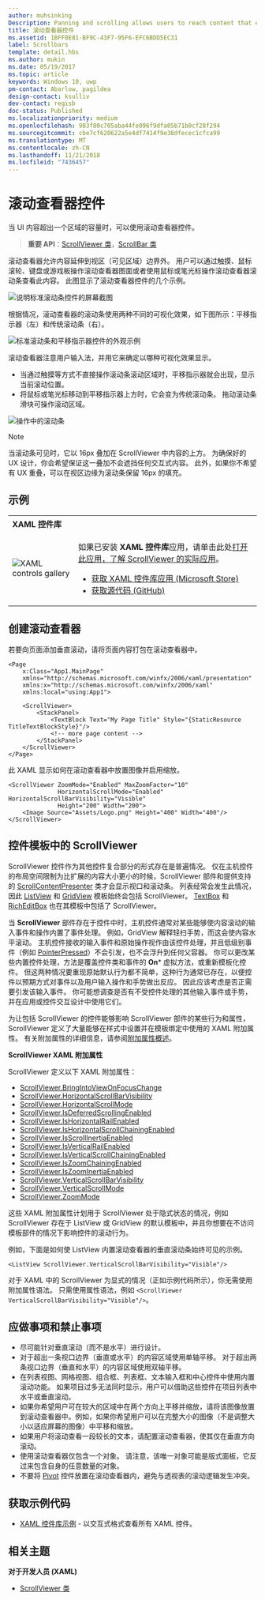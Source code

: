 ```yaml
---
author: muhsinking
Description: Panning and scrolling allows users to reach content that extends beyond the bounds of the screen.
title: 滚动查看器控件
ms.assetid: 1BFF0E81-BF9C-43F7-95F6-EFC6BDD5EC31
label: Scrollbars
template: detail.hbs
ms.author: mukin
ms.date: 05/19/2017
ms.topic: article
keywords: Windows 10, uwp
pm-contact: Abarlow, pagildea
design-contact: ksulliv
dev-contact: regisb
doc-status: Published
ms.localizationpriority: medium
ms.openlocfilehash: 983f80c705aba44fe096f9dfa05b71b0cf28f294
ms.sourcegitcommit: cbe7cf620622a5e4df7414f9e38dfecec1cfca99
ms.translationtype: MT
ms.contentlocale: zh-CN
ms.lasthandoff: 11/21/2018
ms.locfileid: "7436457"
---
```

# <a name="scroll-viewer-controls"></a>滚动查看器控件



当 UI 内容超出一个区域的容量时，可以使用滚动查看器控件。

> **重要 API**：[ScrollViewer 类](https://msdn.microsoft.com/library/windows/apps/br209527)，[ScrollBar 类](https://msdn.microsoft.com/library/windows/apps/windows.ui.xaml.controls.primitives.scrollbar.aspx)

滚动查看器允许内容延伸到视区（可见区域）边界外。 用户可以通过触摸、鼠标滚轮、键盘或游戏板操作滚动查看器图面或者使用鼠标或笔光标操作滚动查看器滚动条查看此内容。 此图显示了滚动查看器控件的几个示例。

![说明标准滚动条控件的屏幕截图](images/ScrollBar_Standard.jpg)

根据情况，滚动查看器的滚动条使用两种不同的可视化效果，如下图所示：平移指示器（左）和传统滚动条（右）。

![标准滚动条和平移指示器控件的外观示例](images/SCROLLBAR.png)

滚动查看器注意用户输入法，并用它来确定以哪种可视化效果显示。

* 当通过触摸等方式不直接操作滚动条滚动区域时，平移指示器就会出现，显示当前滚动位置。
* 将鼠标或笔光标移动到平移指示器上方时，它会变为传统滚动条。  拖动滚动条滑块可操作滚动区域。

<!--
<div class="microsoft-internal-note">
See complete redlines in [UNI]http://uni/DesignDepot.FrontEnd/#/ProductNav/3378/0/dv/?t=Windows|Controls|ScrollControls&f=RS2
</div>
-->

![操作中的滚动条](images/conscious-scroll.gif)

> [!NOTE]
> 当滚动条可见时，它以 16px 叠加在 ScrollViewer 中内容的上方。 为确保好的 UX 设计，你会希望保证这一叠加不会遮挡任何交互式内容。 此外，如果你不希望有 UX 重叠，可以在视区边缘为滚动条保留 16px 的填充。

## <a name="examples"></a>示例

<table>
<th align="left">XAML 控件库<th>
<tr>
<td><img src="images/xaml-controls-gallery-sm.png" alt="XAML controls gallery"></img></td>
<td>
    <p>如果已安装 <strong style="font-weight: semi-bold">XAML 控件库</strong>应用，请单击此处<a href="xamlcontrolsgallery:/item/ScrollViewer">打开此应用，了解 ScrollViewer 的实际应用</a>。</p>
    <ul>
    <li><a href="https://www.microsoft.com/store/productId/9MSVH128X2ZT">获取 XAML 控件库应用 (Microsoft Store)</a></li>
    <li><a href="https://github.com/Microsoft/Windows-universal-samples/tree/master/Samples/XamlUIBasics">获取源代码 (GitHub)</a></li>
    </ul>
</td>
</tr>
</table>

## <a name="create-a-scroll-viewer"></a>创建滚动查看器

若要向页面添加垂直滚动，请将页面内容打包在滚动查看器中。

```xaml
<Page
    x:Class="App1.MainPage"
    xmlns="http://schemas.microsoft.com/winfx/2006/xaml/presentation"
    xmlns:x="http://schemas.microsoft.com/winfx/2006/xaml"
    xmlns:local="using:App1">

    <ScrollViewer>
        <StackPanel>
            <TextBlock Text="My Page Title" Style="{StaticResource TitleTextBlockStyle}"/>
            <!-- more page content -->
        </StackPanel>
    </ScrollViewer>
</Page>
```

此 XAML 显示如何在滚动查看器中放置图像并启用缩放。

```xaml
<ScrollViewer ZoomMode="Enabled" MaxZoomFactor="10"
              HorizontalScrollMode="Enabled" HorizontalScrollBarVisibility="Visible"
              Height="200" Width="200">
    <Image Source="Assets/Logo.png" Height="400" Width="400"/>
</ScrollViewer>
```

## <a name="scrollviewer-in-a-control-template"></a>控件模板中的 ScrollViewer

ScrollViewer 控件作为其他控件复合部分的形式存在是普遍情况。 仅在主机控件的布局空间限制为比扩展的内容大小更小的时候，ScrollViewer 部件和提供支持的 [ScrollContentPresenter](https://msdn.microsoft.com/library/windows/apps/xaml/windows.ui.xaml.controls.scrollcontentpresenter.aspx) 类才会显示视口和滚动条。 列表经常会发生此情况，因此 [ListView](https://msdn.microsoft.com/library/windows/apps/xaml/windows.ui.xaml.controls.listview.aspx) 和 [GridView](https://msdn.microsoft.com/library/windows/apps/xaml/windows.ui.xaml.controls.gridview.aspx) 模板始终会包括 ScrollViewer。 [TextBox](https://msdn.microsoft.com/library/windows/apps/xaml/windows.ui.xaml.controls.textbox.aspx) 和 [RichEditBox](https://msdn.microsoft.com/library/windows/apps/xaml/windows.ui.xaml.controls.richeditbox.aspx) 也在其模板中包括了 ScrollViewer。

当 **ScrollViewer** 部件存在于控件中时，主机控件通常对某些能够使内容滚动的输入事件和操作内置了事件处理。 例如，GridView 解释轻扫手势，而这会使内容水平滚动。 主机控件接收的输入事件和原始操作视作由该控件处理，并且低级别事件（例如 [PointerPressed](https://msdn.microsoft.com/library/windows/apps/xaml/windows.ui.xaml.uielement.pointerpressed.aspx)）不会引发，也不会浮升到任何父容器。 你可以更改某些内置控件处理，方法是覆盖控件类和事件的 **On*** 虚拟方法，或重新模板化控件。 但这两种情况要重现原始默认行为都不简单，这种行为通常已存在，以便控件以预期方式对事件以及用户输入操作和手势做出反应。 因此应该考虑是否正需要引发该输入事件。 你可能想调查是否有不受控件处理的其他输入事件或手势，并在应用或控件交互设计中使用它们。

为让包括 ScrollViewer 的控件能够影响 ScrollViewer 部件的某些行为和属性，ScrollViewer 定义了大量能够在样式中设置并在模板绑定中使用的 XAML 附加属性。 有关附加属性的详细信息，请参阅[附加属性概述](../../xaml-platform/attached-properties-overview.md)。

**ScrollViewer XAML 附加属性**

ScrollViewer 定义以下 XAML 附加属性：

- [ScrollViewer.BringIntoViewOnFocusChange](https://msdn.microsoft.com/library/windows/apps/xaml/windows.ui.xaml.controls.scrollviewer.bringintoviewonfocuschange.aspx)
- [ScrollViewer.HorizontalScrollBarVisibility](https://msdn.microsoft.com/library/windows/apps/xaml/windows.ui.xaml.controls.scrollviewer.horizontalscrollbarvisibility.aspx)
- [ScrollViewer.HorizontalScrollMode](https://msdn.microsoft.com/library/windows/apps/xaml/windows.ui.xaml.controls.scrollviewer.horizontalscrollmode.aspx)
- [ScrollViewer.IsDeferredScrollingEnabled](https://msdn.microsoft.com/library/windows/apps/xaml/windows.ui.xaml.controls.scrollviewer.isdeferredscrollingenabled.aspx)
- [ScrollViewer.IsHorizontalRailEnabled](https://msdn.microsoft.com/library/windows/apps/xaml/windows.ui.xaml.controls.scrollviewer.ishorizontalrailenabled.aspx)
- [ScrollViewer.IsHorizontalScrollChainingEnabled](https://msdn.microsoft.com/library/windows/apps/xaml/windows.ui.xaml.controls.scrollviewer.ishorizontalscrollchainingenabled.aspx)
- [ScrollViewer.IsScrollInertiaEnabled](https://msdn.microsoft.com/library/windows/apps/xaml/windows.ui.xaml.controls.scrollviewer.isscrollinertiaenabled.aspx)
- [ScrollViewer.IsVerticalRailEnabled](https://msdn.microsoft.com/library/windows/apps/xaml/windows.ui.xaml.controls.scrollviewer.isverticalrailenabled.aspx)
- [ScrollViewer.IsVerticalScrollChainingEnabled](https://msdn.microsoft.com/library/windows/apps/xaml/windows.ui.xaml.controls.scrollviewer.isverticalscrollchainingenabled.aspx)
- [ScrollViewer.IsZoomChainingEnabled](https://msdn.microsoft.com/library/windows/apps/xaml/windows.ui.xaml.controls.scrollviewer.iszoominertiaenabled.aspx)
- [ScrollViewer.IsZoomInertiaEnabled](https://msdn.microsoft.com/library/windows/apps/xaml/windows.ui.xaml.controls.scrollviewer.iszoominertiaenabled.aspx)
- [ScrollViewer.VerticalScrollBarVisibility](https://msdn.microsoft.com/library/windows/apps/xaml/windows.ui.xaml.controls.scrollviewer.verticalscrollbarvisibilityproperty.aspx)
- [ScrollViewer.VerticalScrollMode](https://msdn.microsoft.com/library/windows/apps/xaml/windows.ui.xaml.controls.scrollviewer.verticalscrollmode.aspx)
- [ScrollViewer.ZoomMode](https://msdn.microsoft.com/library/windows/apps/xaml/windows.ui.xaml.controls.scrollviewer.zoommode.aspx)

这些 XAML 附加属性计划用于 ScrollViewer 处于隐式状态的情况，例如 ScrollViewer 存在于 ListView 或 GridView 的默认模板中，并且你想要在不访问模板部件的情况下影响控件的滚动行为。

例如，下面是如何使 ListView 内置滚动查看器的垂直滚动条始终可见的示例。

```xaml
<ListView ScrollViewer.VerticalScrollBarVisibility="Visible"/>
```

对于 XAML 中的 ScrollViewer 为显式的情况（正如示例代码所示），你无需使用附加属性语法。 只需使用属性语法，例如 `<ScrollViewer VerticalScrollBarVisibility="Visible"/>`。


## <a name="dos-and-donts"></a>应做事项和禁止事项

- 尽可能针对垂直滚动（而不是水平）进行设计。
- 对于超出一条视口边界（垂直或水平）的内容区域使用单轴平移。 对于超出两条视口边界（垂直和水平）的内容区域使用双轴平移。
- 在列表视图、网格视图、组合框、列表框、文本输入框和中心控件中使用内置滚动功能。 如果项目过多无法同时显示，用户可以借助这些控件在项目列表中水平或垂直滚动。
- 如果你希望用户可在较大的区域中在两个方向上平移并缩放，请将该图像放置到滚动查看器中。例如，如果你希望用户可以在完整大小的图像（不是调整大小以适应屏幕的图像）中平移和缩放。
- 如果用户将滚动查看一段较长的文本，请配置滚动查看器，使其仅在垂直方向滚动。
- 使用滚动查看器仅包含一个对象。 请注意，该唯一对象可能是版式面板，它反过来包含自身的任意数量的对象。
- 不要将 [Pivot](tabs-pivot.md) 控件放置在滚动查看器内，避免与透视表的滚动逻辑发生冲突。

## <a name="get-the-sample-code"></a>获取示例代码

- [XAML 控件库示例](https://github.com/Microsoft/Windows-universal-samples/tree/master/Samples/XamlUIBasics) - 以交互式格式查看所有 XAML 控件。

## <a name="related-topics"></a>相关主题

**对于开发人员 (XAML)**

* [ScrollViewer 类](https://msdn.microsoft.com/library/windows/apps/br209527)
